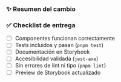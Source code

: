 ### ✨ Resumen del cambio

### ✅ Checklist de entrega
- [ ] Componentes funcionan correctamente
- [ ] Tests incluidos y pasan (`pnpm test`)
- [ ] Documentación en Storybook
- [ ] Accesibilidad validada (`jest-axe`)
- [ ] Sin errores de lint ni tipo (`pnpm lint`)
- [ ] Preview de Storybook actualizado
